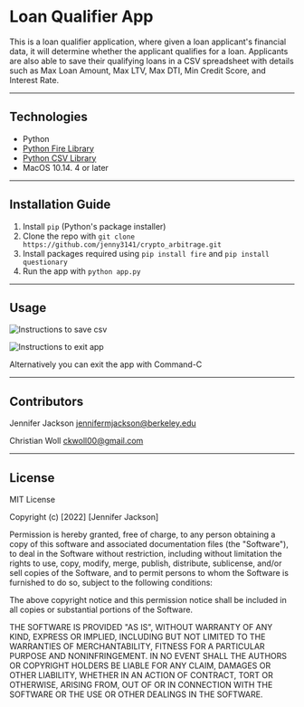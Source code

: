 # Loan Qualifier App

This is a loan qualifier application, where given a loan applicant's financial data, it will determine whether the applicant qualifies for a loan. Applicants are also able to save their qualifying loans in a CSV spreadsheet with details such as Max Loan Amount, Max LTV, Max DTI, Min Credit Score, and Interest Rate.

---

## Technologies

- Python
- [Python Fire Library](https://github.com/google/python-fire)
- [Python CSV Library](https://docs.python.org/3/library/csv.html)
- MacOS 10.14. 4 or later

---

## Installation Guide

1. Install `pip` (Python's package installer)
2. Clone the repo with `git clone https://github.com/jenny3141/crypto_arbitrage.git`
3. Install packages required using `pip install fire` and `pip install questionary`
4. Run the app with `python app.py`

---

## Usage

![Instructions to save csv](https://github.com/jenny3141/loan_qualifier_app/tree/main/images/save_csv.png)

![Instructions to exit app](https://github.com/jenny3141/loan_qualifier_app/tree/main/images/no_save.png)

Alternatively you can exit the app with Command-C

---

## Contributors

Jennifer Jackson
jennifermjackson@berkeley.edu

Christian Woll 
ckwoll00@gmail.com

---

## License

MIT License

Copyright (c) [2022] [Jennifer Jackson]

Permission is hereby granted, free of charge, to any person obtaining a copy
of this software and associated documentation files (the "Software"), to deal
in the Software without restriction, including without limitation the rights
to use, copy, modify, merge, publish, distribute, sublicense, and/or sell
copies of the Software, and to permit persons to whom the Software is
furnished to do so, subject to the following conditions:

The above copyright notice and this permission notice shall be included in all
copies or substantial portions of the Software.

THE SOFTWARE IS PROVIDED "AS IS", WITHOUT WARRANTY OF ANY KIND, EXPRESS OR
IMPLIED, INCLUDING BUT NOT LIMITED TO THE WARRANTIES OF MERCHANTABILITY,
FITNESS FOR A PARTICULAR PURPOSE AND NONINFRINGEMENT. IN NO EVENT SHALL THE
AUTHORS OR COPYRIGHT HOLDERS BE LIABLE FOR ANY CLAIM, DAMAGES OR OTHER
LIABILITY, WHETHER IN AN ACTION OF CONTRACT, TORT OR OTHERWISE, ARISING FROM,
OUT OF OR IN CONNECTION WITH THE SOFTWARE OR THE USE OR OTHER DEALINGS IN THE
SOFTWARE.
